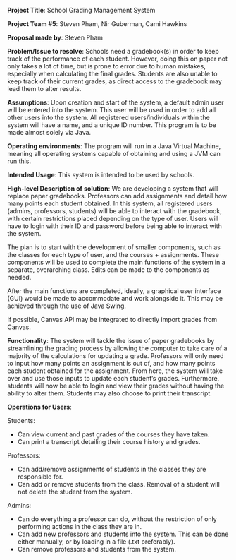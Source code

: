 **Project Title**: School Grading Management System

**Project Team #5**: Steven Pham, Nir Guberman, Cami Hawkins

**Proposal made by**: Steven Pham

**Problem/Issue to resolve**: 
Schools need a gradebook(s) in order to keep track of the performance of each student. However, doing this on paper not only takes a lot of time, but is prone to error due to human mistakes, especially when calculating the final grades. Students are also unable to keep track of their current grades, as direct access to the gradebook may lead them to alter results. 

**Assumptions**: Upon creation and start of the system, a default admin user will be entered into the system. This user will be used in order to add all other users into the system. All registered users/individuals within the system will have a name, and a unique ID number. This program is to be made almost solely via Java.

**Operating environments**: The program will run in a Java Virtual Machine, meaning all operating systems capable of obtaining and using a JVM can run this. 

**Intended Usage**: This system is intended to be used by schools. 

**High-level Description of solution**: 
We are developing a system that will replace paper gradebooks. Professors can add assignments and detail how many points each student obtained. In this system, all registered users (admins, professors, students) will be able to interact with the gradebook, with certain restrictions placed depending on the type of user. Users will have to login with their ID and password before being able to interact with the system. 

The plan is to start with the development of smaller components, such as the classes for each type of user, and the courses + assignments. These components will be used to complete the main functions of the system in a separate, overarching class. Edits can be made to the components as needed. 

After the main functions are completed, ideally, a graphical user interface (GUI) would be made to accommodate and work alongside it. This may be achieved through the use of Java Swing. 

If possible, Canvas API may be integrated to directly import grades from Canvas.


**Functionality**:
The system will tackle the issue of paper gradebooks by streamlining the grading process by allowing the computer to take care of a majority of the calculations for updating a grade. Professors will only need to input how many points an assignment is out of, and how many points each student obtained for the assignment. From here, the system will take over and use those inputs to update each student’s grades. 
Furthermore, students will now be able to login and view their grades without having the ability to alter them. Students may also choose to print their transcript. 

**Operations for Users**:
  
  Students: 
  - Can view current and past grades of the courses they have taken.
  - Can print a transcript detailing their course history and grades. 


  Professors: 
  - Can add/remove assignments of students in the classes they are responsible for.
  - Can add or remove students from the class. Removal of a student will not delete the student from the system. 


  Admins: 
  - Can do everything a professor can do, without the restriction of only performing actions in the class they are in.  
  - Can add new professors and students into the system. This can be done either manually, or by loading in a file (.txt preferably). 
  - Can remove professors and students from the system. 
